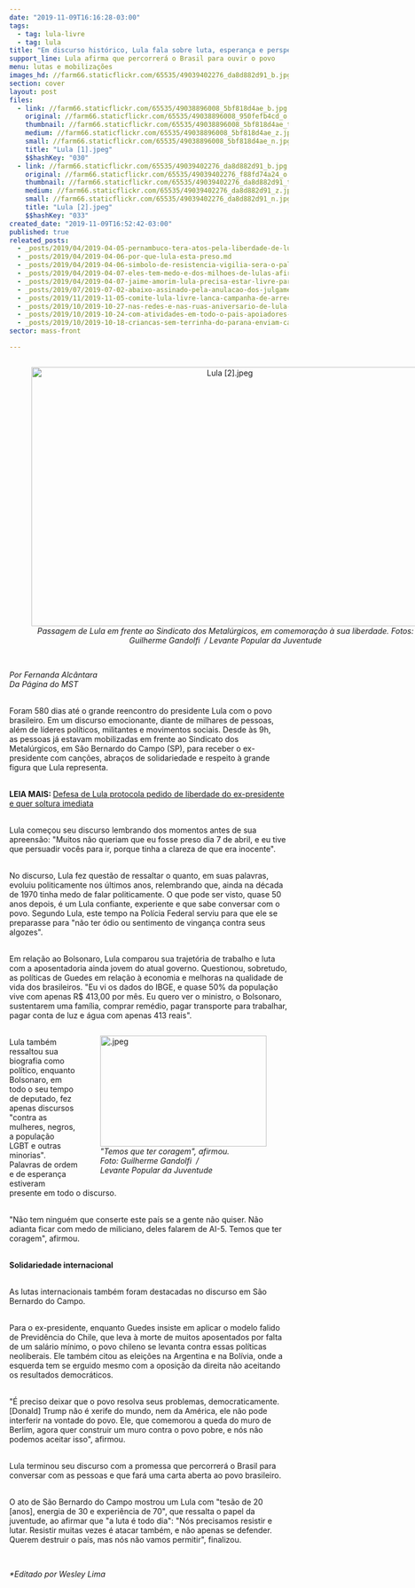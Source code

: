 ```yaml
---
date: "2019-11-09T16:16:28-03:00"
tags:
  - tag: lula-livre
  - tag: lula
title: "Em discurso histórico, Lula fala sobre luta, esperança e perspectivas para o país"
support_line: Lula afirma que percorrerá o Brasil para ouvir o povo
menu: lutas e mobilizações
images_hd: //farm66.staticflickr.com/65535/49039402276_da8d882d91_b.jpg
section: cover
layout: post
files:
  - link: //farm66.staticflickr.com/65535/49038896008_5bf818d4ae_b.jpg
    original: //farm66.staticflickr.com/65535/49038896008_950fefb4cd_o.jpg
    thumbnail: //farm66.staticflickr.com/65535/49038896008_5bf818d4ae_t.jpg
    medium: //farm66.staticflickr.com/65535/49038896008_5bf818d4ae_z.jpg
    small: //farm66.staticflickr.com/65535/49038896008_5bf818d4ae_n.jpg
    title: "Lula [1].jpeg"
    $$hashKey: "030"
  - link: //farm66.staticflickr.com/65535/49039402276_da8d882d91_b.jpg
    original: //farm66.staticflickr.com/65535/49039402276_f88fd74a24_o.jpg
    thumbnail: //farm66.staticflickr.com/65535/49039402276_da8d882d91_t.jpg
    medium: //farm66.staticflickr.com/65535/49039402276_da8d882d91_z.jpg
    small: //farm66.staticflickr.com/65535/49039402276_da8d882d91_n.jpg
    title: "Lula [2].jpeg"
    $$hashKey: "033"
created_date: "2019-11-09T16:52:42-03:00"
published: true
releated_posts:
  - _posts/2019/04/2019-04-05-pernambuco-tera-atos-pela-liberdade-de-lula.md
  - _posts/2019/04/2019-04-06-por-que-lula-esta-preso.md
  - _posts/2019/04/2019-04-06-simbolo-de-resistencia-vigilia-sera-o-palco-de-grande-ato-nacional-por-lula.md
  - _posts/2019/04/2019-04-07-eles-tem-medo-e-dos-milhoes-de-lulas-afirma-ex-presidente-em-carta-aos-brasileiros.md
  - _posts/2019/04/2019-04-07-jaime-amorim-lula-precisa-estar-livre-para-trazer-esperanca-e-o-direito-de-sonhar.md
  - _posts/2019/07/2019-07-02-abaixo-assinado-pela-anulacao-dos-julgamentos-de-lula.md
  - _posts/2019/11/2019-11-05-comite-lula-livre-lanca-campanha-de-arrecadacao-nacional-para-manter-suas-atividades.md
  - _posts/2019/10/2019-10-27-nas-redes-e-nas-ruas-aniversario-de-lula-mobiliza-milhares-no-brasil-e-exterior.md
  - _posts/2019/10/2019-10-24-com-atividades-em-todo-o-pais-apoiadores-de-lula-exigem-sua-liberdade.md
  - _posts/2019/10/2019-10-18-criancas-sem-terrinha-do-parana-enviam-carta-a-lula-e-visitam-vigilia-no-parana.md
sector: mass-front

---
```

<div style="text-align:center">
<figure class="image" style="display:inline-block"><img alt="Lula [2].jpeg" height="467" src="//farm66.staticflickr.com/65535/49039402276_da8d882d91_b.jpg" width="700" />
<figcaption><em>Passagem de Lula em frente ao Sindicato dos Metal&uacute;rgicos, em comemora&ccedil;&atilde;o &agrave; sua liberdade. Fotos: Guilherme Gandolfi&nbsp; / Levante Popular da Juventude</em></figcaption>
</figure>
</div>

<p><br />
<em>Por Fernanda Alc&acirc;ntara<br />
Da P&aacute;gina do MST</em></p>

<p><br />
Foram 580 dias at&eacute; o grande reencontro do presidente Lula com o povo brasileiro. Em um discurso emocionante, diante de milhares&nbsp;de pessoas, al&eacute;m de l&iacute;deres pol&iacute;ticos, militantes e movimentos sociais. Desde &agrave;s 9h, as&nbsp;pessoas j&aacute; estavam mobilizadas&nbsp;em frente ao Sindicato dos Metal&uacute;rgicos, em S&atilde;o Bernardo do Campo (SP), para receber o ex-presidente com can&ccedil;&otilde;es,&nbsp;abra&ccedil;os de solidariedade e respeito &agrave; grande figura que Lula representa.<br />
&nbsp;</p>

<p><strong>LEIA MAIS:&nbsp;</strong><a href="http://www.mst.org.br/2019/11/08/defesa-de-lula-protocola-pedido-de-liberdade-do-ex-presidente-e-quer-soltura-imediata.html" target="_blank">Defesa de Lula protocola pedido de liberdade do ex-presidente e quer soltura imediata</a><br />
&nbsp;</p>

<p>Lula come&ccedil;ou seu discurso lembrando dos momentos antes de sua apreens&atilde;o: &quot;Muitos n&atilde;o queriam que eu fosse preso dia 7 de abril, e eu tive que persuadir voc&ecirc;s para ir, porque tinha a clareza de que era inocente&quot;.<br />
&nbsp;</p>

<p>No discurso, Lula fez quest&atilde;o de ressaltar o quanto, em suas palavras, evoluiu politicamente nos &uacute;ltimos anos, relembrando que, ainda na d&eacute;cada de 1970 tinha medo de falar politicamente. O que pode ser visto, quase 50 anos depois, &eacute;&nbsp;um Lula confiante, experiente e que sabe conversar com o povo. Segundo Lula, este tempo na Pol&iacute;cia Federal serviu para que ele se preparasse para &quot;n&atilde;o ter &oacute;dio ou sentimento de vingan&ccedil;a contra seus algozes&quot;.&nbsp;</p>

<p><br />
Em rela&ccedil;&atilde;o ao Bolsonaro, Lula comparou sua trajet&oacute;ria de trabalho e luta com a aposentadoria ainda jovem do atual governo. Questionou, sobretudo, as pol&iacute;ticas de Guedes em rela&ccedil;&atilde;o &agrave; economia e melhoras na qualidade de vida dos brasileiros. &quot;Eu vi os dados do IBGE, e quase 50% da popula&ccedil;&atilde;o vive com apenas R$ 413,00 por m&ecirc;s. Eu quero ver o ministro, o Bolsonaro, sustentarem uma fam&iacute;lia, comprar rem&eacute;dio, pagar transporte para trabalhar, pagar conta de luz e &aacute;gua com apenas 413 reais&quot;.</p>

<figure class="image" style="float:right"><img alt=".jpeg" height="200" src="//farm66.staticflickr.com/65535/49038896008_5bf818d4ae_b.jpg" width="300" />
<figcaption><em>&quot;Temos que ter coragem&quot;, afirmou.<br />
Foto: Guilherme Gandolfi&nbsp; /<br />
Levante Popular da Juventude</em></figcaption>
</figure>

<p><br />
Lula tamb&eacute;m ressaltou sua biografia como pol&iacute;tico, enquanto Bolsonaro, em todo o seu tempo de deputado, fez apenas&nbsp;discursos &quot;contra as mulheres, negros, a popula&ccedil;&atilde;o LGBT&nbsp;e outras minorias&quot;. Palavras de ordem e&nbsp;de esperan&ccedil;a estiveram presente em todo o discurso.</p>

<p><br />
&quot;N&atilde;o tem ningu&eacute;m que conserte este pa&iacute;s se a gente n&atilde;o quiser. N&atilde;o adianta ficar com medo de miliciano, deles falarem de AI-5. Temos que ter coragem&quot;, afirmou.<br />
&nbsp;</p>

<p><strong>Solidariedade internacional</strong><br />
&nbsp;</p>

<p>As lutas internacionais&nbsp;tamb&eacute;m foram destacadas no discurso em S&atilde;o Bernardo do Campo.</p>

<p><br />
Para o ex-presidente, enquanto Guedes insiste em aplicar o modelo falido de Previd&ecirc;ncia do Chile, que leva &agrave; morte de muitos aposentados por falta de um sal&aacute;rio m&iacute;nimo, o povo chileno se levanta contra essas pol&iacute;ticas neoliberais. Ele tamb&eacute;m citou as elei&ccedil;&otilde;es na Argentina e na Bol&iacute;via, onde a esquerda tem se erguido mesmo com a oposi&ccedil;&atilde;o da direita n&atilde;o aceitando os resultados democr&aacute;ticos.</p>

<p><br />
&quot;&Eacute; preciso deixar que o povo resolva&nbsp;seus problemas, democraticamente. [Donald] Trump n&atilde;o &eacute; xerife do mundo, nem da Am&eacute;rica, ele n&atilde;o pode interferir na vontade do povo. Ele, que comemorou a queda do muro de Berlim, agora quer construir um muro contra o povo pobre, e n&oacute;s n&atilde;o podemos aceitar isso&quot;, afirmou.</p>

<p><br />
Lula terminou&nbsp;seu discurso com a promessa que percorrer&aacute; o Brasil para conversar com as pessoas&nbsp;e que far&aacute; uma carta aberta ao povo brasileiro.</p>

<p><br />
O ato de S&atilde;o Bernardo do Campo mostrou um Lula com &quot;tes&atilde;o de 20 [anos], energia de 30 e experi&ecirc;ncia de 70&quot;, que ressalta o papel da juventude, ao afirmar que&nbsp;&quot;a luta &eacute; todo dia&quot;: &quot;N&oacute;s precisamos resistir e lutar. Resistir muitas vezes &eacute; atacar tamb&eacute;m, e n&atilde;o apenas se defender. Querem destruir o pa&iacute;s, mas n&oacute;s n&atilde;o vamos permitir&quot;, finalizou.</p>

<p>&nbsp;</p>

<p><em>*Editado por Wesley Lima</em></p>
